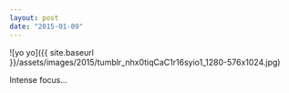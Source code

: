 ```yaml
---
layout: post
date: "2015-01-09"
---
```


![yo yo]({{ site.baseurl }}/assets/images/2015/tumblr_nhx0tiqCaC1r16syio1_1280-576x1024.jpg)

Intense focus…
